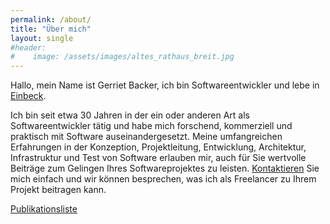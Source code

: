 ```yaml
---
permalink: /about/
title: "Über mich"
layout: single
#header: 
#    image: /assets/images/altes_rathaus_breit.jpg
---
```


Hallo, mein Name ist Gerriet Backer, ich bin Softwareentwickler und lebe in [Einbeck](/einbeck). 

Ich bin seit etwa 30 Jahren in der ein oder anderen Art als Softwareentwickler tätig und habe mich forschend, kommerziell und praktisch mit Software auseinandergesetzt. Meine umfangreichen Erfahrungen in der Konzeption, Projektleitung, Entwicklung, Architektur, Infrastruktur und Test von Software erlauben mir, auch für Sie wertvolle Beiträge zum Gelingen Ihres Softwareprojektes zu leisten. [Kontaktieren](/contact) Sie mich einfach und wir können besprechen, was ich als Freelancer zu Ihrem Projekt beitragen kann. 

[Publikationsliste](/publications)